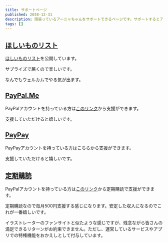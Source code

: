 ```yaml
---
title: サポートページ
published: 2038-12-31
description: 頑張っているアーニャちゃんをサポートできるページです。サポートするとアーニャちゃんがやる気になります。
tags: []
---
```


## [ほしいものリスト](https://www.amazon.co.jp/hz/wishlist/ls/1OVWKJ7C5R9XK)

[ほしいものリスト](https://www.amazon.co.jp/hz/wishlist/ls/1OVWKJ7C5R9XK)を公開しています。

サプライズで届くので楽しいです。

なんでもウェルカムでやる気が出ます。

## [PayPal.Me](https://paypal.me/salmonia?country.x=JP&locale.x=ja_JP)

PayPalアカウントを持っている方は[このリンク](https://paypal.me/salmonia?country.x=JP&locale.x=ja_JP)から支援ができます。

支援していただけると嬉しいです。

## [PayPay](https://qr.paypay.ne.jp/p2p01_DVQBx6U0xxSou0fk)

PayPayアカウントを持っている方はこちらから支援ができます。

支援していただけると嬉しいです。

## [定期購読](https://www.paypal.com/webapps/billing/plans/subscribe?plan_id=P-5YR614358D8229313MAAAVNA)

PayPalアカウントを持っている方は[このリンク](https://www.paypal.com/webapps/billing/plans/subscribe?plan_id=P-5YR614358D8229313MAAAVNA)から定期購読で支援ができます。

定期購読なので毎月500円支援する感じになります。安定した収入になるのでこれが一番嬉しいです。

イラストレーターのファンサイトと似たような感じですが、残念ながら皆さんの満足できるリターンがお約束できません。ただし、運営しているサービスやアプリでの特権機能をおかえしとして付与しています。
